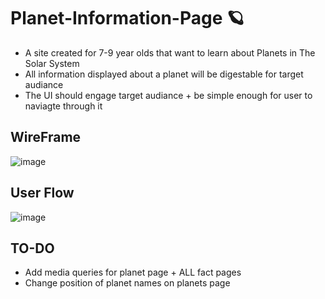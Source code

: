 # Planet-Information-Page 🪐

- A site created for 7-9 year olds that want to learn about Planets in The Solar System
- All information displayed about a planet will be digestable for target audiance
- The UI should engage target audiance + be simple enough for user to naviagte through it

## WireFrame

![image](https://user-images.githubusercontent.com/110840345/208412546-31efd92c-1665-454a-8f48-be9806b1e618.png)

## User Flow

![image](https://user-images.githubusercontent.com/110840345/206174980-9c466c07-838e-466c-b094-099ce3492cd3.png)

## TO-DO

- Add media queries for planet page + ALL fact pages
- Change position of planet names on planets page
